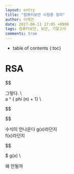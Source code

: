 ```yaml
---
layout: entry
title: "컴퓨터보안 시험용 정리"
author: 이제언
date: 2017-06-11 17:05 +0900
tags: 컴퓨터보안, 보안, 기말고사
comments: true
--- 
```


* table of contents
{:toc}

# RSA

$$  

그렇다. \\  
a ^ { phi (n) + 1} \\  

$$  

$$  

수식이 안나온다
g(x)라던지  
f(x)라던지  

$$  

$ g(x)  \\  

왜 안될까

